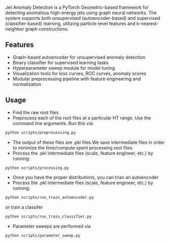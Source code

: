 Jet Anomaly Detection is a PyTorch Geometric-based framework for detecting anomalous high-energy jets using graph neural networks. The system supports both unsupervised (autoencoder-based) and supervised (classifier-based) learning, utilizing particle-level features and k-nearest-neighbor graph constructions.

## Features

- Graph-based autoencoder for unsupervised anomaly detection
- Binary classifier for supervised learning tasks
- Hyperparameter sweep module for model tuning
- Visualization tools for loss curves, ROC curves, anomaly scores
- Modular preprocessing pipeline with feature engineering and normalization

## Usage

- Find the raw root files 
- Preprocess each of the root files at a particular HT range. Use the command line arguments. Run this via: 
```bash
python scripts/preprocessing.py
```
- The output of these files are .pkl files.We save intermediate files in order to minimize the time/compute spent processing root files. 
- Process the .pkl intermediate files (scale, feature engineer, etc.) by running: 
```bash
python scripts/processing.py
```
- Once you have the proper distributions, you can trian an autoencoder 
- Process the .pkl intermediate files (scale, feature engineer, etc.) by running: 
```bash
python scripts/run_train_autoencoder.py
```
or train a classifer 
```bash
python scripts/run_train_classifier.py
```
- Parameter sweeps are performed via 
```bash
python scripts/parameter_sweep.py
```